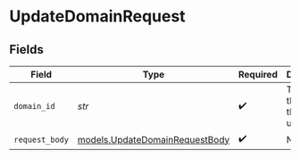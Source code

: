 # UpdateDomainRequest


## Fields

| Field                                                                  | Type                                                                   | Required                                                               | Description                                                            | Example                                                                |
| ---------------------------------------------------------------------- | ---------------------------------------------------------------------- | ---------------------------------------------------------------------- | ---------------------------------------------------------------------- | ---------------------------------------------------------------------- |
| `domain_id`                                                            | *str*                                                                  | :heavy_check_mark:                                                     | The ID of the domain that will be updated.                             | domain_12345                                                           |
| `request_body`                                                         | [models.UpdateDomainRequestBody](../models/updatedomainrequestbody.md) | :heavy_check_mark:                                                     | N/A                                                                    |                                                                        |